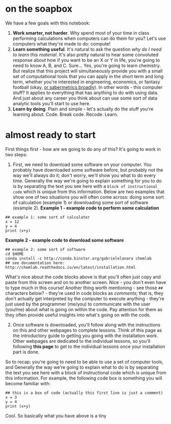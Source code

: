 # on the soapbox
We have a few goals with this notebook:  
1) **Work smarter, not harder**. Why spend most of your time in class performing calculations when computers can do them for you? Let's use computers what they're made to do: compute!
2) **Learn something useful**. It's natural to ask the question *why do I need to learn this material*. It's also pretty natural to hear some convoluted response about how if you want to be an X or Y in life, you're going to need to know A, B, and C. Sure... Yes, you're going to learn chemistry. But realize that this project will simultaneously provide you with a small set of computational tools that you can apply in the short term and long term, whether you're interested in engineering, economics, or fantasy football (okay, [or sabermetrics broadly](https://shenjeffreydatascience.tumblr.com/post/101741302014/data-science-sabermetrics)). In other words - this computer stuff? It applies to everything that has anything to do with using data. And just about any career you think about can use some sort of data analytic tools you'll start to use here.  
3) **Learn by doing**. Plain and simple - let's actually do the stuff you're learning about. Code. Break code. Recode. Learn.

# almost ready to start
First things first - how are we going to do any of this? It's going to work in two steps:  
1) First, we need to download some software on your computer. You probably have downloaded some software before, but probably not the way we'll always do it; don't worry, we'll show you what to do every time. Generally the way we're going to explain something for you to do is by separating the text you see here with a `block of instructional code` which is unique from this information. Below are two examples that show one of two situations you will often come across: doing some sort of calculation (example 1) or downloading some sort of software (example 2). 
**Example 1 - example code to perform some calculation**
```
## example 1: some sort of calculator
x = 12
y = 4
print (x+y)
```
**Example 2 - example code to download some software**
```
## example 2: some sort of software
cd $HOME
conda install -c http://conda.binstar.org/gabrielelanaro chemlab
## see documentation here: http://chemlab.readthedocs.io/en/latest/installation.html
```
What's nice about the code blocks above is that you'll often just copy and paste from this screen and on to another screen. Nice - you don't even have to type much in this course! Another thing worth mentioning - see those `##` characters below? - they're used in code blocks as *comments*; that is, they don't actually get interpreted by the computer to execute anything - they're just used by the programmer (me/you) to communicate with the user (you/me) about what is going on within the code. Pay attention for them as they often provide useful insights into what's going on with the code.


2) Once software is downloaded, you'll follow along with the instructions on this and other webpages to complete lessons. Think of this page as the introductory guide to getting you going with the installation work. Other webpages are dedicated to the individual lessons, so you'll following **this page** to get to the individual lessons once your installation part is done.  

So to recap: you're going to need to be able to use a set of computer tools, and 
Generally the way we're going to explain what to do is by separating the text you see here with a block of instructional code which is unique from this information. For example, the following code box is something you will become familiar with:  
```
## this is a box of code (actually this first line is just a comment)
x = 3
y = 4
print (x+y)
```

Cool. So basically what you have above is a tiny 

